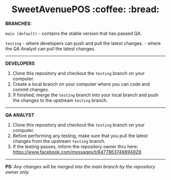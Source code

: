 <div align="center">
  <h1>SweetAvenuePOS :coffee: :bread: </h1>
</div>

**BRANCHES:**

`main (default)` - contains the stable version that has passed QA.

`testing` - where developers can push and pull the latest changes. - where the QA Analyst can pull the latest changes.

---

**DEVELOPERS**

1.  Clone this repository and checkout the `testing` branch on your computer.
2.  Create a local branch on your computer where you can code and commit changes.
3.  If finished, merge the `testing` branch into your local branch and push the changes to the upstream `testing` branch.

---

**QA ANALYST**

1. Clone this repository and checkout the `testing` branch on your computer.
2. Before performing any testing, make sure that you pull the latest changes from the upstream `testing` branch.
3. If the testing passes, inform the repository owner thru here: https://www.facebook.com/messages/t/8477863748894829.

---

**PS:** _Any changes will be merged into the main branch by the repository owner only._
